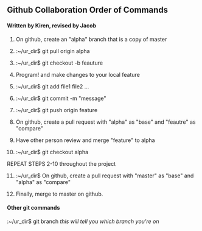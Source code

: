 ## Github Collaboration Order of Commands

#### Written by Kiren, revised by Jacob

1. On github, create an "alpha" branch that is a copy of master

2. :~/ur_dir$ git pull origin alpha

3. :~/ur_dir$ git checkout -b feauture

4. Program! and make changes to your local feature

5. :~/ur_dir$ git add file1 file2 ...

6. :~/ur_dir$ git commit -m "message"

7. :~/ur_dir$ git push origin feature

8. On github, create a pull request with "alpha" as "base" and "feautre" as "compare"

9. Have other person review and merge "feature" to alpha

10. :~/ur_dir$ git checkout alpha

REPEAT STEPS 2-10 throughout the project

11. :~/ur_dir$ On github, create a pull request with "master" as "base" and "alpha" as "compare"

12. Finally, merge to master on github.

#### Other git commands

:~/ur_dir$ git branch   *this will tell you which branch you're on*